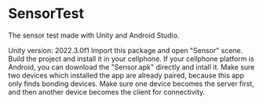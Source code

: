 # SensorTest
The sensor test made with Unity and Android Studio.

Unity version: 2022.3.0f1
Import this package and open "Sensor" scene.
Build the project and install it in your cellphone.
If your cellphone platform is Android, you can download the "Sensor.apk" directly and intall it.
Make sure two devices which installed the app are already paired, because this app only finds bonding devices.
Make sure one device becomes the server first, and then another device becomes the client for connectivity.
